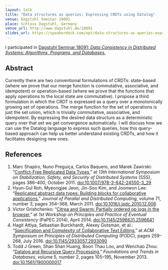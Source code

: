 ```yaml
---
layout: talk
title: "Data structures as queries: Expressing CRDTs using Datalog"
venue: Dagstuhl Seminar 18091
place: Schloss Dagstuhl, Germany
venue_url: http://www.dagstuhl.de/18091
slides_url: https://speakerdeck.com/ept/data-structures-as-queries-expressing-crdts-using-datalog
---
```


I participated in [Dagstuhl Seminar 18091:
*Data Consistency in Distributed Systems: Algorithms, Programs, and Databases.*](http://www.dagstuhl.de/18091)

<script async class="speakerdeck-embed" data-id="f45f22e4fb1d4726b408a516cb11f2a8" data-ratio="1.33333333333333" src="//speakerdeck.com/assets/embed.js"></script>

Abstract
--------

Currently there are two conventional formulations of CRDTs: state-based (where we prove that our
merge function is commutative, associative, and idempotent) or operation-based (where we prove that
the functions that apply operations to the local state are commutative). I propose a third
formulation in which the CRDT is expressed as a query over a monotonically growing set of
operations. The merge function for the set of operations is just the set union, which is trivially
commutative, associative, and idempotent. By expressing the desired data structure as
a deterministic query over that set we get convergence automatically. I will discuss how we can use
the Datalog language to express such queries, how this query-based approach can help us better
understand existing CRDTs, and how it facilitates designing new ones.

References
----------

1. Marc Shapiro, Nuno Preguiça, Carlos Baquero, and Marek Zawirski:
   “[Conflict-Free Replicated Data Types](https://pages.lip6.fr/Marek.Zawirski/papers/RR-7687.pdf),”
   at *13th International Symposium on Stabilization, Safety, and Security of Distributed Systems*
   (SSS), pages 386–400, October 2011. [doi:10.1007/978-3-642-24550-3_29](http://dx.doi.org/10.1007/978-3-642-24550-3_29)
2. Hyun-Gul Roh, Myeongjae Jeon, Jin-Soo Kim, and Joonwon Lee:
   “[Replicated abstract data types: Building blocks for collaborative applications](http://csl.skku.edu/papers/jpdc11.pdf),”
   *Journal of Parallel and Distributed Computing*, volume 71, number 3, pages 354–368, March 2011.
   [doi:10.1016/j.jpdc.2010.12.006](http://dx.doi.org/10.1016/j.jpdc.2010.12.006)
3. Victor Grishchenko:
   “[Citrea and Swarm: Partially ordered op logs in the browser](http://www.ds.ewi.tudelft.nl/~victor/polo.pdf),”
   at *1st Workshop on Principles and Practice of Eventual Consistency* (PaPEC 2014), April 2014.
   [doi:10.1145/2596631.2596641](http://dx.doi.org/10.1145/2596631.2596641)
4. Hagit Attiya, Sebastian Burckhardt, Alexey Gotsman, et al.:
   “[Specification and Complexity of Collaborative Text Editing](https://www.microsoft.com/en-us/research/wp-content/uploads/2016/07/podc16-complete.pdf),”
   at *ACM Symposium on Principles of Distributed Computing* (PODC), pages 259–268, July 2016.
   [doi:10.1145/2933057.2933090](http://dx.doi.org/10.1145/2933057.2933090)
5. Todd J Green, Shan Shan Huang, Boon Thau Loo, and Wenchao Zhou:
   “[Datalog and Recursive Query Processing](http://blogs.evergreen.edu/sosw/files/2014/04/Green-Vol5-DBS-017.pdf),”
   *Foundations and Trends in Databases*, volume 5, number 2, pages 105–195, November 2013.
   [doi:10.1561/1900000017](http://dx.doi.org/10.1561/1900000017)
